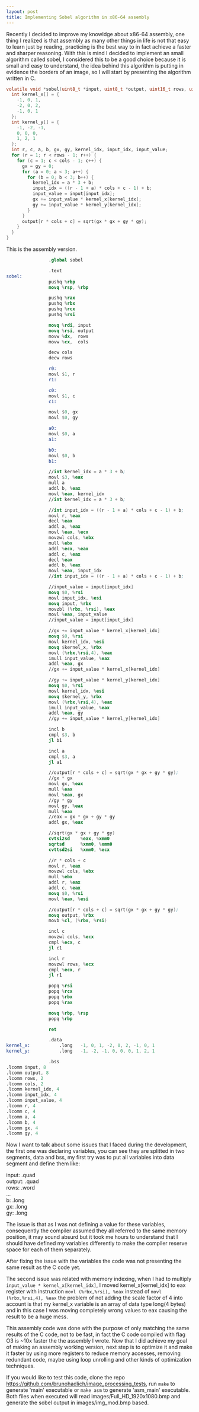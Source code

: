 ```yaml
---
layout: post
title: Implementing Sobel algorithm in x86-64 assembly
---
```


Recently I decided to improve my knowldge about x86-64 assembly, one thing I realized is that assembly as many other things
in life is not that easy to learn just by reading, practicing is the best way to in fact achieve a faster and sharper
reasoning. With this is mind I decided to implement an small algorithm called sobel, I considered this to be a good
choice because it is small and easy to understand, the idea behind this algorithm is putting in evidence the borders of an
image, so I will start by presenting the algorithm written in C.

```c
volatile void *sobel(uint8_t *input, uint8_t *output, uint16_t rows, uint16_t cols) {
  int kernel_x[] = {
    -1, 0, 1,
    -2, 0, 2,
    -1, 0, 1
  };
  int kernel_y[] = {
    -1, -2, -1,
    0, 0, 0,
    1, 2, 1
  };
  int r, c, a, b, gx, gy, kernel_idx, input_idx, input_value;
  for (r = 1; r < rows - 1; r++) {
    for (c = 1; c < cols - 1; c++) {
      gx = gy = 0;
      for (a = 0; a < 3; a++) {
        for (b = 0; b < 3; b++) {
          kernel_idx = a * 3 + b;
          input_idx = ((r - 1 + a) * cols + c - 1) + b;
          input_value = input[input_idx];
          gx += input_value * kernel_x[kernel_idx];
          gy += input_value * kernel_y[kernel_idx];
        }
      }
      output[r * cols + c] = sqrt(gx * gx + gy * gy);
    }
  }
}
```

This is the assembly version.

```nasm
				.global sobel

				.text
sobel:
				pushq %rbp
				movq %rsp, %rbp

				pushq %rax
				pushq %rbx
				pushq %rcx
				pushq %rsi

				movq %rdi, input
				movq %rsi, output
				movw %dx,  rows
				movw %cx,  cols

				decw cols
				decw rows

				r0:
				movl $1, r
				r1:

				c0:
				movl $1, c
				c1:

				movl $0, gx
				movl $0, gy

				a0:
				movl $0, a
				a1:

				b0:
				movl $0, b
				b1:

				//int kernel_idx = a * 3 + b;
				movl $3, %eax
				mull a
				addl b, %eax
				movl %eax, kernel_idx
				//int kernel_idx = a * 3 + b;

				//int input_idx = ((r - 1 + a) * cols + c - 1) + b;
				movl r, %eax
				decl %eax
				addl a, %eax
				movl %eax, %ecx
				movzwl cols, %ebx
				mull %ebx
				addl %ecx, %eax
				addl c, %eax
				decl %eax
				addl b, %eax
				movl %eax, input_idx
				//int input_idx = ((r - 1 + a) * cols + c - 1) + b;

				//input_value = input[input_idx]
				movq $0, %rsi
				movl input_idx, %esi
				movq input, %rbx
				movzbl (%rbx, %rsi), %eax
				movl %eax, input_value
				//input_value = input[input_idx]

				//gx += input_value * kernel_x[kernel_idx] 
				movq $0, %rsi
				movl kernel_idx, %esi
				movq $kernel_x, %rbx
				movl (%rbx,%rsi,4), %eax
				imull input_value, %eax
				addl %eax, gx
				//gx += input_value * kernel_x[kernel_idx]

				//gy += input_value * kernel_y[kernel_idx]
				movq $0, %rsi
				movl kernel_idx, %esi
				movq $kernel_y, %rbx
				movl (%rbx,%rsi,4), %eax
				imull input_value, %eax
				addl %eax, gy
				//gy += input_value * kernel_y[kernel_idx]

				incl b
				cmpl $3, b
				jl b1

				incl a
				cmpl $3, a
				jl a1

				//output[r * cols + c] = sqrt(gx * gx + gy * gy);
				//gx * gx
				movl gx, %eax
				mull %eax
				movl %eax, gx
				//gy * gy
				movl gy, %eax
				mull %eax
				//eax = gx * gx + gy * gy
				addl gx, %eax

				//sqrt(gx * gx + gy * gy)
				cvtsi2sd	%eax, %xmm0
				sqrtsd		%xmm0, %xmm0
				cvttsd2si	%xmm0, %ecx

				//r * cols + c
				movl r, %eax
				movzwl cols, %ebx
				mull %ebx
				addl r, %eax
				addl c, %eax
				movq $0, %rsi
				movl %eax, %esi

				//output[r * cols + c] = sqrt(gx * gx + gy * gy);
				movq output, %rbx
				movb %cl, (%rbx, %rsi)

				incl c
				movzwl cols, %ecx
				cmpl %ecx, c
				jl c1

				incl r
				movzwl rows, %ecx
				cmpl %ecx, r
				jl r1

				popq %rsi
				popq %rcx
				popq %rbx
				popq %rax

				movq %rbp, %rsp
				popq %rbp

				ret

				.data
kernel_x:			.long	-1, 0, 1, -2, 0, 2, -1, 0, 1
kernel_y:			.long	-1, -2, -1, 0, 0, 0, 1, 2, 1

				.bss
.lcomm input, 8
.lcomm output, 8
.lcomm rows, 2
.lcomm cols, 2
.lcomm kernel_idx, 4
.lcomm input_idx, 4
.lcomm input_value, 4
.lcomm r, 4
.lcomm c, 4
.lcomm a, 4
.lcomm b, 4
.lcomm gx, 4
.lcomm gy, 4
```

Now I want to talk about some issues that I faced during the development, the first one was declaring variables, you can see
they are splitted in two segments, data and bss, my first try was to put all variables into data segment and define them
like:

input: .quad</br>
output: .quad</br>
rows: .word</br>
...</br>
b: .long</br>
gx: .long</br>
gy: .long</br>

The issue is that as I was not defining a value for these variables, consequently the compiler assumed they all referred
to the same memory position, it may sound absurd but it took me hours to understand that I should have defined my variables
differently to make the compiler reserve space for each of them separately.

After fixing the issue with the variables the code was not presenting the same result as the C code yet.

The second issue was related with memory indexing, when I had to multiply ```input_value * kernel_x[kernel_idx]```, I moved
kernel_x[kernel_idx] to eax register with instruction ```movl (%rbx,%rsi), %eax``` instead of ```movl (%rbx,%rsi,4), %eax```
the problem of not adding the scale factor of 4 into account is that my kernel_x variable is an array of data type long(4
bytes) and in this case I was moving completely wrong values to eax causing the result to be a huge mess.

This assembly code was done with the purpose of only matching the same results of the C code, not to be fast, in fact the C
code compiled with flag O3 is ~10x faster the the assembly I wrote. Now that I did achieve my goal of making an assembly
working version, next step is to optimize it and make it faster by using more registers to reduce memory accesses, removing
redundant code, maybe using loop unrolling and other kinds of optimization techniques.

If you would like to test this code, clone the repo https://github.com/brunohadlich/image_processing_tests, run ```make```
to generate 'main' executable or ```make asm``` to generate 'asm_main' executable. Both files when executed will read 
images/Full_HD_1920x1080.bmp and generate the sobel output in images/img_mod.bmp based.
